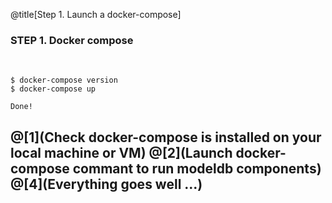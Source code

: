 @title[Step 1. Launch a docker-compose]

### <span class="step-title">STEP 1. Docker compose</span>
<br>

```shell
$ docker-compose version
$ docker-compose up

Done!
```

@[1](Check docker-compose is installed on your local machine or VM)
@[2](Launch docker-compose commant to run modeldb components)
@[4](Everything goes well ...)
---
